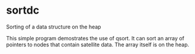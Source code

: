 # sortdc
Sorting of a data structure on the heap

This simple program demostrates the use of qsort.
It can sort an array of pointers to nodes that contain satellite data.
The array itself is on the heap.
